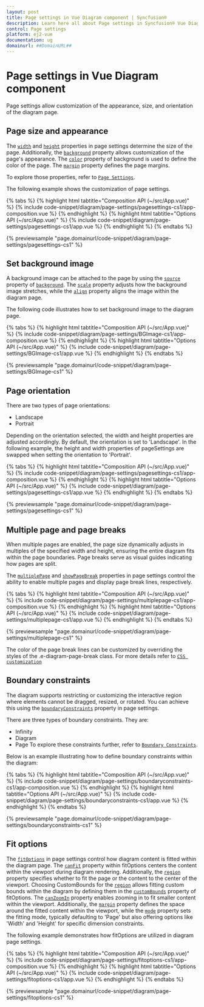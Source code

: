 ```yaml
---
layout: post
title: Page settings in Vue Diagram component | Syncfusion®
description: Learn here all about Page settings in Syncfusion® Vue Diagram component of Syncfusion Essential® JS 2 and more.
control: Page settings 
platform: ej2-vue
documentation: ug
domainurl: ##DomainURL##
---
```


# Page settings in Vue Diagram component

Page settings allow customization of the appearance, size, and orientation of the diagram page.

## Page size and appearance

The [`width`](https://helpej2.syncfusion.com/vue/documentation/api/diagram/pageSettingsModel/#width) and [`height`](https://helpej2.syncfusion.com/vue/documentation/api/diagram/pageSettingsModel/#height) properties in page settings determine the size of the page. Additionally, the [`background`](https://helpej2.syncfusion.com/vue/documentation/api/diagram/backgroundModel/) property allows customization of the page's appearance. The [`color`](https://helpej2.syncfusion.com/vue/documentation/api/diagram/backgroundModel/#color) property of background is used to define the color of the page. The [`margin`](https://helpej2.syncfusion.com/vue/documentation/api/diagram/marginModel/) property defines the page margins.

To explore those properties, refer to [`Page Settings`](https://helpej2.syncfusion.com/vue/documentation/api/diagram/pageSettingsModel/).

The following example shows the customization of page settings.

{% tabs %}
{% highlight html tabtitle="Composition API (~/src/App.vue)" %}
{% include code-snippet/diagram/page-settings/pagesettings-cs1/app-composition.vue %}
{% endhighlight %}
{% highlight html tabtitle="Options API (~/src/App.vue)" %}
{% include code-snippet/diagram/page-settings/pagesettings-cs1/app.vue %}
{% endhighlight %}
{% endtabs %}
        
{% previewsample "page.domainurl/code-snippet/diagram/page-settings/pagesettings-cs1" %}

## Set background image

A background image can be attached to the page by using the [`source`](https://helpej2.syncfusion.com/vue/documentation/api/diagram/backgroundModel/#source) property of [`background`](https://helpej2.syncfusion.com/vue/documentation/api/diagram/backgroundmodel/). The [`scale`](https://helpej2.syncfusion.com/vue/documentation/api/diagram/backgroundModel/#scale) property adjusts how the background image stretches, while the [`align`](https://helpej2.syncfusion.com/vue/documentation/api/diagram/backgroundModel/#align) property aligns the image within the diagram page.

The following code illustrates how to set background image to the diagram page.

{% tabs %}
{% highlight html tabtitle="Composition API (~/src/App.vue)" %}
{% include code-snippet/diagram/page-settings/BGImage-cs1/app-composition.vue %}
{% endhighlight %}
{% highlight html tabtitle="Options API (~/src/App.vue)" %}
{% include code-snippet/diagram/page-settings/BGImage-cs1/app.vue %}
{% endhighlight %}
{% endtabs %}
        
{% previewsample "page.domainurl/code-snippet/diagram/page-settings/BGImage-cs1" %}

## Page orientation

There are two types of page orientations:

- Landscape
- Portrait

Depending on the orientation selected, the width and height properties are adjusted accordingly. By default, the orientation is set to 'Landscape'. In the following example, the height and width properties of pageSettings are swapped when setting the orientation to 'Portrait'.

{% tabs %}
{% highlight html tabtitle="Composition API (~/src/App.vue)" %}
{% include code-snippet/diagram/page-settings/pagesettings-cs1/app-composition.vue %}
{% endhighlight %}
{% highlight html tabtitle="Options API (~/src/App.vue)" %}
{% include code-snippet/diagram/page-settings/pagesettings-cs1/app.vue %}
{% endhighlight %}
{% endtabs %}
        
{% previewsample "page.domainurl/code-snippet/diagram/page-settings/pagesettings-cs1" %}

## Multiple page and page breaks

When multiple pages are enabled, the page size dynamically adjusts in multiples of the specified width and height, ensuring the entire diagram fits within the page boundaries. Page breaks serve as visual guides indicating how pages are split.

The [`multiplePage`](https://helpej2.syncfusion.com/vue/documentation/api/diagram/pageSettingsModel/#multiplepage) and [`showPageBreak`](https://helpej2.syncfusion.com/vue/documentation/api/diagram/pageSettingsModel/#showpagebreaks) properties in page settings control the ability to enable multiple pages and display page break lines, respectively.

{% tabs %}
{% highlight html tabtitle="Composition API (~/src/App.vue)" %}
{% include code-snippet/diagram/page-settings/multiplepage-cs1/app-composition.vue %}
{% endhighlight %}
{% highlight html tabtitle="Options API (~/src/App.vue)" %}
{% include code-snippet/diagram/page-settings/multiplepage-cs1/app.vue %}
{% endhighlight %}
{% endtabs %}
        
{% previewsample "page.domainurl/code-snippet/diagram/page-settings/multiplepage-cs1" %}

The color of the page break lines can be customized by overriding the styles of the .e-diagram-page-break class. For more details refer to [`CSS customization`](https://ej2.syncfusion.com/vue/documentation/diagram/style#customizing-the-page-breaks)

## Boundary constraints

The diagram supports restricting or customizing the interactive region where elements cannot be dragged, resized, or rotated. You can achieve this using the [`boundaryConstraints`](https://helpej2.syncfusion.com/vue/documentation/api/diagram/boundaryConstraints/) property in page settings.

There are three types of boundary constraints. They are:
- Infinity
- Diagram
- Page
To explore these constraints further, refer to [`Boundary Constraints`](https://ej2.syncfusion.com/vue/documentation/diagram/constraints#boundary-constraints).

Below is an example illustrating how to define boundary constraints within the diagram:

{% tabs %}
{% highlight html tabtitle="Composition API (~/src/App.vue)" %}
{% include code-snippet/diagram/page-settings/boundaryconstraints-cs1/app-composition.vue %}
{% endhighlight %}
{% highlight html tabtitle="Options API (~/src/App.vue)" %}
{% include code-snippet/diagram/page-settings/boundaryconstraints-cs1/app.vue %}
{% endhighlight %}
{% endtabs %}
        
{% previewsample "page.domainurl/code-snippet/diagram/page-settings/boundaryconstraints-cs1" %}

## Fit options

The [`fitOptions`](https://helpej2.syncfusion.com/vue/documentation/api/diagram/fitOptionsModel/) in page settings control how diagram content is fitted within the diagram page. The [`canFit`](https://helpej2.syncfusion.com/vue/documentation/api/diagram/fitOptionsModel/#canfit) property within fitOptions centers the content within the viewport during diagram rendering. Additionally, the [`region`](https://helpej2.syncfusion.com/vue/documentation/api/diagram/diagramRegions/) property specifies whether to fit the page or the content to the center of the viewport. Choosing CustomBounds for the [`region`](https://helpej2.syncfusion.com/vue/documentation/api/diagram/diagramRegions/) allows fitting custom bounds within the diagram by defining them in the [`customBounds`](https://helpej2.syncfusion.com/vue/documentation/api/diagram/fitOptionsModel/#custombounds) property of fitOptions. The [`canZoomIn`](https://helpej2.syncfusion.com/vue/documentation/api/diagram/fitOptionsModel/#canzoomin) property enables zooming in to fit smaller content within the viewport. Additionally, the [`margin`](https://helpej2.syncfusion.com/vue/documentation/api/diagram/marginModel/) property defines the space around the fitted content within the viewport, while the [`mode`](https://helpej2.syncfusion.com/vue/documentation/api/diagram/fitModes/) property sets the fitting mode, typically defaulting to 'Page' but also offering options like 'Width' and 'Height' for specific dimension constraints.

The following example demonstrates how fitOptions are utilized in diagram page settings.

{% tabs %}
{% highlight html tabtitle="Composition API (~/src/App.vue)" %}
{% include code-snippet/diagram/page-settings/fitoptions-cs1/app-composition.vue %}
{% endhighlight %}
{% highlight html tabtitle="Options API (~/src/App.vue)" %}
{% include code-snippet/diagram/page-settings/fitoptions-cs1/app.vue %}
{% endhighlight %}
{% endtabs %}
        
{% previewsample "page.domainurl/code-snippet/diagram/page-settings/fitoptions-cs1" %}
